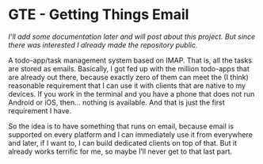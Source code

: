 # GTE - Getting Things Email


_I'll add some documentation later and will post about this project. But since there was interested I already made the repository public._

A todo-app/task management system based on IMAP. That is, all the tasks are stored as emails. Basically, I got fed up with the million todo-apps that are already out there, because exactly zero of them can meet the (I think) reasonable requirement that I can use it with clients that are native to my devices. If you work in the terminal and you have a phone that does not run Android or iOS, then… nothing is available. And that is just the first requirement I have.

So the idea is to have something that runs on email, because email is supported on every platform and I can immediately use it from everywhere and later, if I want to, I can build dedicated clients on top of that. But it already works terrific for me, so maybe I’ll never get to that last part.
